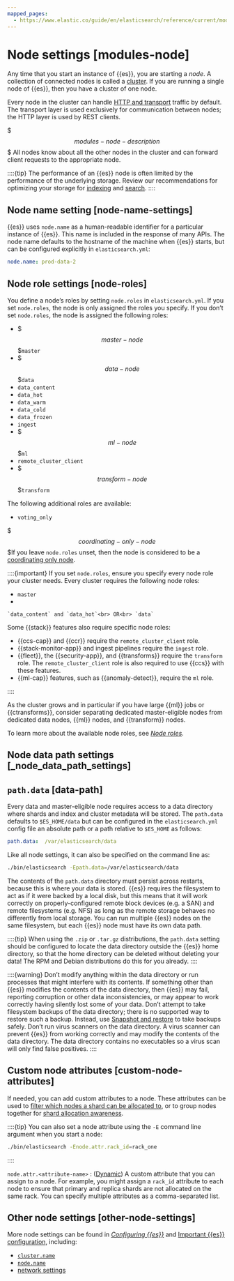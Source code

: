 ```yaml
---
mapped_pages:
  - https://www.elastic.co/guide/en/elasticsearch/reference/current/modules-node.html
---
```


# Node settings [modules-node]

Any time that you start an instance of {{es}}, you are starting a *node*. A collection of connected nodes is called a [cluster](/reference/elasticsearch/configuration-reference/cluster-level-shard-allocation-routing-settings.md). If you are running a single node of {{es}}, then you have a cluster of one node.

Every node in the cluster can handle [HTTP and transport](/reference/elasticsearch/configuration-reference/networking-settings.md) traffic by default. The transport layer is used exclusively for communication between nodes; the HTTP layer is used by REST clients.

$$$modules-node-description$$$
All nodes know about all the other nodes in the cluster and can forward client requests to the appropriate node.

::::{tip}
The performance of an {{es}} node is often limited by the performance of the underlying storage. Review our recommendations for optimizing your storage for [indexing](docs-content://deploy-manage/production-guidance/optimize-performance/indexing-speed.md#indexing-use-faster-hardware) and [search](docs-content://deploy-manage/production-guidance/optimize-performance/search-speed.md#search-use-faster-hardware).
::::


## Node name setting [node-name-settings]

{{es}} uses `node.name` as a human-readable identifier for a particular instance of {{es}}. This name is included in the response of many APIs. The node name defaults to the hostname of the machine when {{es}} starts, but can be configured explicitly in `elasticsearch.yml`:

```yaml
node.name: prod-data-2
```


## Node role settings [node-roles]

You define a node’s roles by setting `node.roles` in `elasticsearch.yml`. If you set `node.roles`, the node is only assigned the roles you specify. If you don’t set `node.roles`, the node is assigned the following roles:

* $$$master-node$$$`master`
* $$$data-node$$$`data`
* `data_content`
* `data_hot`
* `data_warm`
* `data_cold`
* `data_frozen`
* `ingest`
* $$$ml-node$$$`ml`
* `remote_cluster_client`
* $$$transform-node$$$`transform`

The following additional roles are available:

* `voting_only`

$$$coordinating-only-node$$$If you leave `node.roles` unset, then the node is considered to be a [coordinating only node](docs-content://deploy-manage/distributed-architecture/clusters-nodes-shards/node-roles.md#coordinating-only-node-role).

::::{important}
If you set `node.roles`, ensure you specify every node role your cluster needs. Every cluster requires the following node roles:

* `master`
*

    `data_content` and `data_hot`<br> OR<br> `data`


Some {{stack}} features also require specific node roles:

* {{ccs-cap}} and {{ccr}} require the `remote_cluster_client` role.
* {{stack-monitor-app}} and ingest pipelines require the `ingest` role.
* {{fleet}}, the {{security-app}}, and {{transforms}} require the `transform` role. The `remote_cluster_client` role is also required to use {{ccs}} with these features.
* {{ml-cap}} features, such as {{anomaly-detect}}, require the `ml` role.

::::


As the cluster grows and in particular if you have large {{ml}} jobs or {{ctransforms}}, consider separating dedicated master-eligible nodes from dedicated data nodes, {{ml}} nodes, and {{transform}} nodes.

To learn more about the available node roles, see [*Node roles*](docs-content://deploy-manage/distributed-architecture/clusters-nodes-shards/node-roles.md).


## Node data path settings [_node_data_path_settings]


## `path.data` [data-path]

Every data and master-eligible node requires access to a data directory where shards and index and cluster metadata will be stored. The `path.data` defaults to `$ES_HOME/data` but can be configured in the `elasticsearch.yml` config file an absolute path or a path relative to `$ES_HOME` as follows:

```yaml
path.data:  /var/elasticsearch/data
```

Like all node settings, it can also be specified on the command line as:

```sh
./bin/elasticsearch -Epath.data=/var/elasticsearch/data
```

The contents of the `path.data` directory must persist across restarts, because this is where your data is stored. {{es}} requires the filesystem to act as if it were backed by a local disk, but this means that it will work correctly on properly-configured remote block devices (e.g. a SAN) and remote filesystems (e.g. NFS) as long as the remote storage behaves no differently from local storage. You can run multiple {{es}} nodes on the same filesystem, but each {{es}} node must have its own data path.

::::{tip}
When using the `.zip` or `.tar.gz` distributions, the `path.data` setting should be configured to locate the data directory outside the {{es}} home directory, so that the home directory can be deleted without deleting your data! The RPM and Debian distributions do this for you already.
::::


::::{warning}
Don’t modify anything within the data directory or run processes that might interfere with its contents. If something other than {{es}} modifies the contents of the data directory, then {{es}} may fail, reporting corruption or other data inconsistencies, or may appear to work correctly having silently lost some of your data. Don’t attempt to take filesystem backups of the data directory; there is no supported way to restore such a backup. Instead, use [Snapshot and restore](docs-content://deploy-manage/tools/snapshot-and-restore.md) to take backups safely. Don’t run virus scanners on the data directory. A virus scanner can prevent {{es}} from working correctly and may modify the contents of the data directory. The data directory contains no executables so a virus scan will only find false positives.
::::



## Custom node attributes [custom-node-attributes]

If needed, you can add custom attributes to a node. These attributes can be used to [filter which nodes a shard can be allocated to](/reference/elasticsearch/configuration-reference/cluster-level-shard-allocation-routing-settings.md#cluster-routing-settings), or to group nodes together for [shard allocation awareness](docs-content://deploy-manage/distributed-architecture/shard-allocation-relocation-recovery/shard-allocation-awareness.md).

::::{tip}
You can also set a node attribute using the `-E` command line argument when you start a node:

```sh
./bin/elasticsearch -Enode.attr.rack_id=rack_one
```

::::


`node.attr.<attribute-name>`
:   ([Dynamic](docs-content://deploy-manage/deploy/self-managed/configure-elasticsearch.md#dynamic-cluster-setting)) A custom attribute that you can assign to a node. For example, you might assign a `rack_id` attribute to each node to ensure that primary and replica shards are not allocated on the same rack. You can specify multiple attributes as a comma-separated list.


## Other node settings [other-node-settings]

More node settings can be found in [*Configuring {{es}}*](docs-content://deploy-manage/deploy/self-managed/configure-elasticsearch.md) and [Important {{es}} configuration](docs-content://deploy-manage/deploy/self-managed/important-settings-configuration.md), including:

* [`cluster.name`](/reference/elasticsearch/configuration-reference/miscellaneous-cluster-settings.md#cluster-name)
* [`node.name`](docs-content://deploy-manage/deploy/self-managed/important-settings-configuration.md#node-name)
* [network settings](/reference/elasticsearch/configuration-reference/networking-settings.md)


